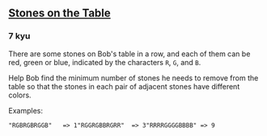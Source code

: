 <h2><a href=https://www.codewars.com/kata/5f70e4cce10f9e0001c8995a/train/javascript target="_blank">Stones on the Table</a></h2><h3>7 kyu</h3><p>There are some stones on Bob's table in a row, and each of them can be red, green or blue, indicated by the characters <code>R</code>, <code>G</code>, and <code>B</code>.</p><p>Help Bob find the minimum number of stones he needs to remove from the table so that the stones in each pair of adjacent stones have different colors.</p><p>Examples:</p><pre><code>"RGBRGBRGGB"   =&gt; 1"RGGRGBBRGRR"  =&gt; 3"RRRRGGGGBBBB" =&gt; 9</code></pre>